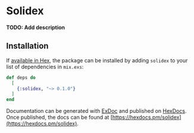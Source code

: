 # Solidex

**TODO: Add description**

## Installation

If [available in Hex](https://hex.pm/docs/publish), the package can be installed
by adding `solidex` to your list of dependencies in `mix.exs`:

```elixir
def deps do
  [
    {:solidex, "~> 0.1.0"}
  ]
end
```

Documentation can be generated with [ExDoc](https://github.com/elixir-lang/ex_doc)
and published on [HexDocs](https://hexdocs.pm). Once published, the docs can
be found at [https://hexdocs.pm/solidex](https://hexdocs.pm/solidex).

